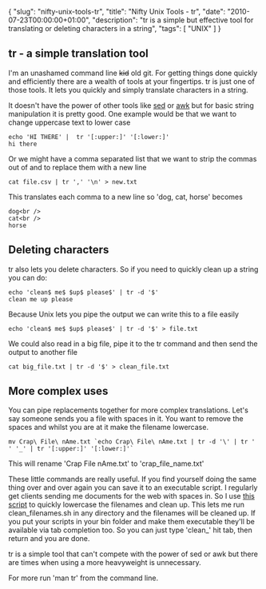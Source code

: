 {
  "slug": "nifty-unix-tools-tr",
  "title": "Nifty Unix Tools - tr",
  "date": "2010-07-23T00:00:00+01:00",
  "description": "tr is a simple but effective tool for translating or deleting characters in a string",
  "tags": [
    "UNIX"
  ]
}

## tr - a simple translation tool

I'm an unashamed command line <del>kid</del> old git. For getting things done quickly and efficiently there are a wealth of tools at your fingertips. tr is just one of those tools. It lets you quickly and simply translate characters in a string. 

It doesn't have the power of other tools like [sed][1] or [awk][2] but for basic string manipulation it is pretty good. One example would be that we want to change uppercase text to lower case

    echo 'HI THERE' |  tr '[:upper:]' '[:lower:]'
    hi there

Or we might have a comma separated list that we want to strip the commas out of and to replace them with a new line 

    cat file.csv | tr ',' '\n' > new.txt

This translates each comma to a new line so 'dog, cat, horse' becomes

    dog<br />
    cat<br />
    horse

## Deleting characters

tr also lets you delete characters. So if you need to quickly clean up a string you can do:

    echo 'clean$ me$ $up$ please$' | tr -d '$'
    clean me up please

Because Unix lets you pipe the output we can write this to a file easily

    echo 'clean$ me$ $up$ please$' | tr -d '$' > file.txt

We could also read in a big file, pipe it to the tr command and then send the output to another file

    cat big_file.txt | tr -d '$' > clean_file.txt

## More complex uses

You can pipe replacements together for more complex translations. Let's say someone sends you a file with spaces in it. You want to remove the spaces and whilst you are at it make the filename lowercase. 

    mv Crap\ File\ nAme.txt `echo Crap\ File\ nAme.txt | tr -d '\' | tr ' ' '_' | tr '[:upper:]' '[:lower:]'`

This will rename 'Crap File nAme.txt' to 'crap\_file\_name.txt'

These little commands are really useful. If you find yourself doing the same thing over and over again you can save it to an executable script. I regularly get clients sending me documents for the web with spaces in. So I use [this script][3] to quickly lowercase the filenames and clean up. This lets me run clean\_filenames.sh in any directory and the filenames will be cleaned up. If you put your scripts in your bin folder and make them executable they'll be available via tab completion too. So you can just type 'clean\_' hit tab, then return and you are done. 

tr is a simple tool that can't compete with the power of sed or awk but there are times when using a more heavyweight is unnecessary. 

For more run 'man tr' from the command line. 

[1]: http://unixhelp.ed.ac.uk/CGI/man-cgi?sed
[2]: http://unixhelp.ed.ac.uk/CGI/man-cgi?awk
[3]: http://github.com/shapeshed/dotfiles/blob/master/bin/clean_filenames.sh
